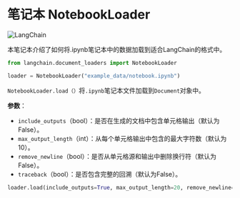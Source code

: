 # 笔记本 NotebookLoader

![LangChain](https://pica.zhimg.com/50/v2-56e8bbb52aa271012541c1fe1ceb11a2_r.gif 'LangChain中文网')


本笔记本介绍了如何将.ipynb笔记本中的数据加载到适合LangChain的格式中。

<!-- 警告：此文件是自动生成的！请勿编辑！而是用包含此文件位置和名称的笔记本进行编辑。 -->


```python
from langchain.document_loaders import NotebookLoader
```


```python
loader = NotebookLoader("example_data/notebook.ipynb")
```

`NotebookLoader.load（）`将`.ipynb`笔记本文件加载到`Document`对象中。

**参数**：

* `include_outputs`（bool）：是否在生成的文档中包含单元格输出（默认为False）。
* `max_output_length`（int）：从每个单元格输出中包含的最大字符数（默认为10）。
* `remove_newline`（bool）：是否从单元格源和输出中删除换行符（默认为False）。
* `traceback`（bool）：是否包含完整的回溯（默认为False）。


```python
loader.load(include_outputs=True, max_output_length=20, remove_newline=True)
```

